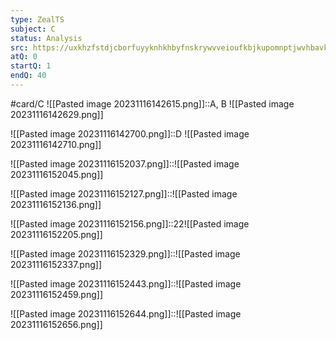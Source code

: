 ```yaml
---
type: ZealTS
subject: C
status: Analysis
src: https://uxkhzfstdjcborfuyyknhkhbyfnskrywvveioufkbjkupomnptjwvhbavkysuhi.vercel.app/solution.html?testId=62482cd65e9b4df2f4507774&test_id=38
atQ: 0
startQ: 1
endQ: 40
---
```

#card/C 
![[Pasted image 20231116142615.png]]::A, B ![[Pasted image 20231116142629.png]]

![[Pasted image 20231116142700.png]]::D ![[Pasted image 20231116142710.png]]

![[Pasted image 20231116152037.png]]::![[Pasted image 20231116152045.png]]

![[Pasted image 20231116152127.png]]::![[Pasted image 20231116152136.png]]

![[Pasted image 20231116152156.png]]::22![[Pasted image 20231116152205.png]] <!--SR:!2023-11-19,2,150-->

![[Pasted image 20231116152329.png]]::![[Pasted image 20231116152337.png]]

![[Pasted image 20231116152443.png]]::![[Pasted image 20231116152459.png]]

![[Pasted image 20231116152644.png]]::![[Pasted image 20231116152656.png]] <!--SR:!2023-11-19,2,150-->

